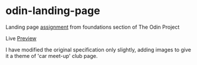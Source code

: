 # odin-landing-page
Landing page [assignment](https://www.theodinproject.com/paths/foundations/courses/foundations/lessons/landing-page#assignment) from foundations section of The Odin Project

Live [Preview](https://robrcodes.github.io/odin-landing-page/)

I have modified the original specification only slightly, adding images to give it a theme of 'car meet-up' club page.
